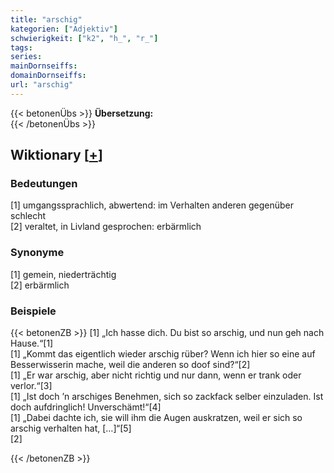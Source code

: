 ```yaml
---
title: "arschig"
kategorien: ["Adjektiv"]
schwierigkeit: ["k2", "h_", "r_"]
tags:
series:
mainDornseiffs:
domainDornseiffs:
url: "arschig"
---
```


{{< betonenÜbs >}}
**Übersetzung:**  
{{< /betonenÜbs >}}

## Wiktionary [[+](https://de.wiktionary.org/wiki/arschig)]

### Bedeutungen
[1] umgangssprachlich, abwertend: im Verhalten anderen gegenüber schlecht  
[2] veraltet, in Livland gesprochen: erbärmlich  

### Synonyme
[1] gemein, niederträchtig  
[2] erbärmlich  

### Beispiele
{{< betonenZB >}}
[1] „Ich hasse dich. Du bist so arschig, und nun geh nach Hause.“[1]  
[1] „Kommt das eigentlich wieder arschig rüber? Wenn ich hier so eine auf Besserwisserin mache, weil die anderen so doof sind?“[2]  
[1] „Er war arschig, aber nicht richtig und nur dann, wenn er trank oder verlor.“[3]  
[1] „Ist doch ’n arschiges Benehmen, sich so zackfack selber einzuladen. Ist doch aufdringlich! Unverschämt!“[4]  
[1] „Dabei dachte ich, sie will ihm die Augen auskratzen, weil er sich so arschig verhalten hat, […]“[5]  
[2]  

{{< /betonenZB >}}

